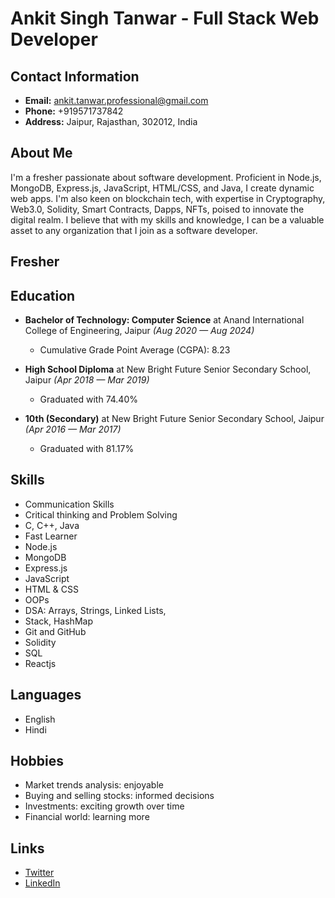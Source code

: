 # Ankit Singh Tanwar - Full Stack Web Developer

## Contact Information

- **Email:** ankit.tanwar.professional@gmail.com
- **Phone:** +919571737842
- **Address:** Jaipur, Rajasthan, 302012, India

## About Me

I'm a fresher passionate about software development. Proficient in Node.js, 
MongoDB, Express.js, JavaScript, HTML/CSS, and Java, I create dynamic web apps. I'm also 
keen on blockchain tech, with expertise in Cryptography, Web3.0, Solidity, Smart Contracts, 
Dapps, NFTs, poised to innovate the digital realm. 
I believe that with my skills and knowledge, I can be a valuable asset to any organization that 
I join as a software developer.

## Fresher

## Education

- **Bachelor of Technology: Computer Science** at Anand International College of Engineering, Jaipur *(Aug 2020 — Aug 2024)*
  - Cumulative Grade Point Average (CGPA): 8.23

- **High School Diploma** at New Bright Future Senior Secondary School, Jaipur *(Apr 2018 — Mar 2019)*
  - Graduated with 74.40%

- **10th (Secondary)** at New Bright Future Senior Secondary School, Jaipur *(Apr 2016 — Mar 2017)*
  - Graduated with 81.17%

## Skills

 - Communication Skills
 - Critical thinking and Problem Solving
 - C, C++, Java
 - Fast Learner
 - Node.js
 - MongoDB
 - Express.js
 - JavaScript
 - HTML & CSS
 - OOPs
 - DSA: Arrays, Strings, Linked Lists, 
 - Stack, HashMap
 - Git and GitHub
 - Solidity
 - SQL
 - Reactjs


## Languages

- English
- Hindi 
## Hobbies

- Market trends analysis: enjoyable
- Buying and selling stocks: informed decisions
- Investments: exciting growth over time
- Financial world: learning more

## Links
- [Twitter](https://x.com/i_m_Ankit_001)
- [LinkedIn](https://www.linkedin.com/in/ankit-singh-tanwar/)
